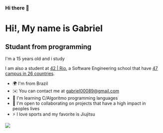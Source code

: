 ### Hi there 👋

<!--
**GabLeandro1/GabLeandro1** is a ✨ _special_ ✨ repository because its `README.md` (this file) appears on your GitHub profile.

Here are some ideas to get you started:

- 🔭 I’m currently working on ...
- 🌱 I’m currently learning ...
- 👯 I’m looking to collaborate on ...
- 🤔 I’m looking for help with ...
- 💬 Ask me about ...
- 📫 How to reach me: ...
- 😄 Pronouns: ...
- ⚡ Fun fact: ...
-->
Hi!, My name is Gabriel
==========================

Studant from programming
-----------------------------

I'm a 15 years old and i study 

I am also a student at [42 | Rio](https://42.rio/), a Software Engineering school that have [47 campus in 26 countries](https://www.42network.org/42-schools/).

* 🌍  I'm from Brazil
* ✉️  You can contact me at [gabriel00089@gmail.com](mailto:gabriel00089@gmail.com)
* 🧠  I'm learning C/Algoritmo programming languages
* 🤝  I'm open to collaborating on projects that have a high impact in peoples lives
* ⚡  I love sports and my favorite is Jiujitsu

<a href="https://www.github.com/peguimasid" target="_blank" rel="noreferrer"><img
src="https://img.shields.io/github/followers/peguimasid?logo=github&style=for-the-badge&color=3382ed&labelColor=171717" /></a>


